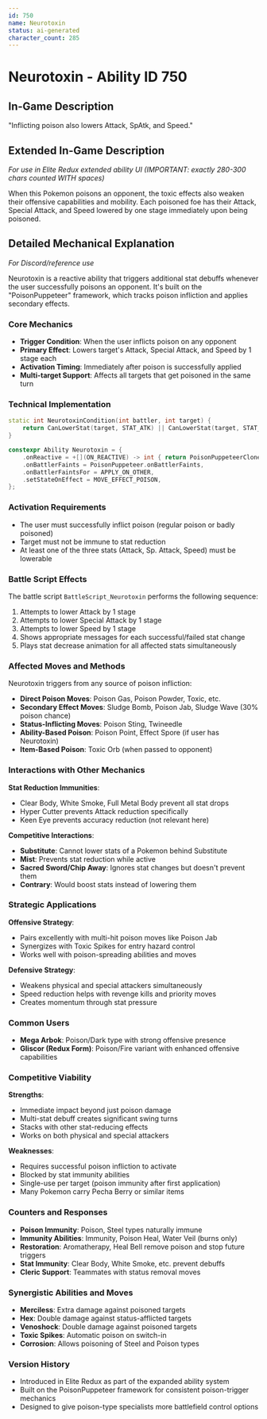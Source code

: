 ```yaml
---
id: 750
name: Neurotoxin
status: ai-generated
character_count: 285
---
```


# Neurotoxin - Ability ID 750

## In-Game Description
"Inflicting poison also lowers Attack, SpAtk, and Speed."

## Extended In-Game Description
*For use in Elite Redux extended ability UI (IMPORTANT: exactly 280-300 chars counted WITH spaces)*

When this Pokemon poisons an opponent, the toxic effects also weaken their offensive capabilities and mobility. Each poisoned foe has their Attack, Special Attack, and Speed lowered by one stage immediately upon being poisoned.

## Detailed Mechanical Explanation
*For Discord/reference use*

Neurotoxin is a reactive ability that triggers additional stat debuffs whenever the user successfully poisons an opponent. It's built on the "PoisonPuppeteer" framework, which tracks poison infliction and applies secondary effects.

### Core Mechanics
- **Trigger Condition**: When the user inflicts poison on any opponent
- **Primary Effect**: Lowers target's Attack, Special Attack, and Speed by 1 stage each
- **Activation Timing**: Immediately after poison is successfully applied
- **Multi-target Support**: Affects all targets that get poisoned in the same turn

### Technical Implementation
```cpp
static int NeurotoxinCondition(int battler, int target) {
    return CanLowerStat(target, STAT_ATK) || CanLowerStat(target, STAT_SPATK) || CanLowerStat(target, STAT_SPEED);
}

constexpr Ability Neurotoxin = {
    .onReactive = +[](ON_REACTIVE) -> int { return PoisonPuppeteerClone(ability, battler, NeurotoxinCondition, BattleScript_Neurotoxin); },
    .onBattlerFaints = PoisonPuppeteer.onBattlerFaints,
    .onBattlerFaintsFor = APPLY_ON_OTHER,
    .setStateOnEffect = MOVE_EFFECT_POISON,
};
```

### Activation Requirements
- The user must successfully inflict poison (regular poison or badly poisoned)
- Target must not be immune to stat reduction
- At least one of the three stats (Attack, Sp. Attack, Speed) must be lowerable

### Battle Script Effects
The battle script `BattleScript_Neurotoxin` performs the following sequence:
1. Attempts to lower Attack by 1 stage
2. Attempts to lower Special Attack by 1 stage  
3. Attempts to lower Speed by 1 stage
4. Shows appropriate messages for each successful/failed stat change
5. Plays stat decrease animation for all affected stats simultaneously

### Affected Moves and Methods
Neurotoxin triggers from any source of poison infliction:
- **Direct Poison Moves**: Poison Gas, Poison Powder, Toxic, etc.
- **Secondary Effect Moves**: Sludge Bomb, Poison Jab, Sludge Wave (30% poison chance)
- **Status-Inflicting Moves**: Poison Sting, Twineedle
- **Ability-Based Poison**: Poison Point, Effect Spore (if user has Neurotoxin)
- **Item-Based Poison**: Toxic Orb (when passed to opponent)

### Interactions with Other Mechanics

**Stat Reduction Immunities**:
- Clear Body, White Smoke, Full Metal Body prevent all stat drops
- Hyper Cutter prevents Attack reduction specifically
- Keen Eye prevents accuracy reduction (not relevant here)

**Competitive Interactions**:
- **Substitute**: Cannot lower stats of a Pokemon behind Substitute
- **Mist**: Prevents stat reduction while active
- **Sacred Sword/Chip Away**: Ignores stat changes but doesn't prevent them
- **Contrary**: Would boost stats instead of lowering them

### Strategic Applications

**Offensive Strategy**:
- Pairs excellently with multi-hit poison moves like Poison Jab
- Synergizes with Toxic Spikes for entry hazard control
- Works well with poison-spreading abilities and moves

**Defensive Strategy**:
- Weakens physical and special attackers simultaneously
- Speed reduction helps with revenge kills and priority moves
- Creates momentum through stat pressure

### Common Users
- **Mega Arbok**: Poison/Dark type with strong offensive presence
- **Gliscor (Redux Form)**: Poison/Fire variant with enhanced offensive capabilities

### Competitive Viability

**Strengths**:
- Immediate impact beyond just poison damage
- Multi-stat debuff creates significant swing turns
- Stacks with other stat-reducing effects
- Works on both physical and special attackers

**Weaknesses**:
- Requires successful poison infliction to activate
- Blocked by stat immunity abilities
- Single-use per target (poison immunity after first application)
- Many Pokemon carry Pecha Berry or similar items

### Counters and Responses
- **Poison Immunity**: Poison, Steel types naturally immune
- **Immunity Abilities**: Immunity, Poison Heal, Water Veil (burns only)
- **Restoration**: Aromatherapy, Heal Bell remove poison and stop future triggers
- **Stat Immunity**: Clear Body, White Smoke, etc. prevent debuffs
- **Cleric Support**: Teammates with status removal moves

### Synergistic Abilities and Moves
- **Merciless**: Extra damage against poisoned targets
- **Hex**: Double damage against status-afflicted targets  
- **Venoshock**: Double damage against poisoned targets
- **Toxic Spikes**: Automatic poison on switch-in
- **Corrosion**: Allows poisoning of Steel and Poison types

### Version History
- Introduced in Elite Redux as part of the expanded ability system
- Built on the PoisonPuppeteer framework for consistent poison-trigger mechanics
- Designed to give poison-type specialists more battlefield control options